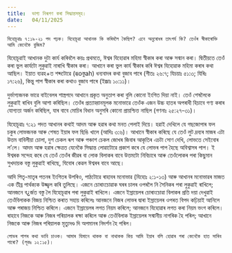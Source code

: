 ```yaml
---
title:  ভাগ্য নিৰূপণ কৰা সিদ্ধান্তসমূহ।
date:   04/11/2025
---
```


`যিহোচূৱাঃ ৭:১৯-২১ পদ পঢ়ক। যিহোচূৱা আখানক কি কৰিবলৈ কৈছিল? এনে অনুৰোধৰ তাৎপৰ্য কি? তেওঁৰ স্বীকাৰোক্তি আমি কেনেকৈ বুজিম?`

যিহোচূৱাই আখানক দুটা কাৰ্য কৰিবলৈ কয়ঃ প্ৰথমতে, ঈশ্বৰ যিহোৱাৰ মহিমা স্বীকাৰ কৰা আৰু সন্মান কৰা। দ্বিতীয়তে তেওঁ কৰা ভুল কাৰ্যটো লুকুৱাই নাৰাখি স্বীকাৰ কৰা। আখানে কৰা ভুল কাৰ্য স্বীকাৰ কৰি ঈশ্বৰ যিহোৱাক মহিমা কৰাৰ কথা আছিল। ইয়াত ব্যৱহ+ত শব্দটোৱে (ব্ধoস্তুah) ধন্যবাদৰ কথা বুজাব পাৰে (গীতঃ ২৬:৭; যিচয়াঃ ৫১:৩; যিৰিঃ ১৭:২৬), কিন্তু পাপ স্বীকাৰ কৰা কথাও বুজাব পাৰে (ইজ্ৰাঃ ১০:১১)।

দুৰ্ভাগ্যজনক ভাৱে বাইবেলৰ শাস্ত্ৰপদে আখানে প্ৰকৃত অনুতাপ কৰা বুলি কোনো ইংগিত দিয়া নাই। তেওঁ শেষলৈকে লুকুৱাই ৰাখিব বুলি আশা কৰিছিল। তেওঁৰ প্ৰত্যাহ্বানমূলক মনোভাৱে তেওঁক এজন উচ্চ হাতৰ অপৰাধী হিচাবে গণ্য কৰাৰ যোগ্যতা অৰ্জন কৰিছিল, যাৰ বাবে মোচিৰ বিধান অনুসৰি কোনো প্ৰায়শ্চিত্ত নাছিল (গণনাঃ ২৫:২৭-৩১)।

যিহোচূৱাঃ ৭:২১ পদত আখানৰ কথাই আদম আৰু হৱাৰ কথা মনত পেলাই দিয়ে। হৱাই দেখিলে যে গছজোপাৰ ফল চকুৰ লোভজনক আৰু শেষত ইয়াৰ ফল ছিঙি খালে (আদিঃ ৩:৬)। আখানে স্বীকাৰ কৰিছে যে তেওঁ লুট দ্ৰব্যৰ মাজৰ এটা উত্তম বাবিলীয়া চোলা, দুশ চেকল ৰূপ আৰু পঞ্চাশ চেকল জোখৰ জিবাৰ আকৃতিৰ এচটা সোণ দেখি, লোভতে সেইবোৰ ল’লে। আদম আৰু হৱাৰ ক্ষেত্ৰত যেনেকৈ সিদ্ধান্ত লোৱাটোৱে প্ৰকাশ কৰে যে লোভৰ পাপ হৈছে অবিশ্বাসৰ পাপ। ই ঈশ্বৰক সন্দেহ কৰে যে তেওঁ তেওঁৰ জীৱৰ বা লোক বিলাকৰ বাবে উত্তমটো নিবিচাৰে আৰু তেওঁলোকৰ পৰা কিছুমান সুখদায়ক বস্তু লুকুৱাই ৰাখিছে, যিবোৰ কেৱল ঈশ্বৰৰ বাবে আছে।

আদি পিতৃ-মাতৃৰ পতনৰ ইংগিতৰ উপৰিও, পাঠটোৱে ৰাহাবৰ মনোভাৱ (যিহোঃ ২:১-১৩) আৰু আখানৰ মনোভাৱৰ মাজত এক তীব্ৰ পাৰ্থক্যক উজ্জ্বল কৰি তুলিছে। এজনে চোৰাংচোৱাক ঘৰৰ চালৰ ওপৰলৈ নি সৈনিকৰ পৰা লুকুৱাই ৰাখিলে; আনজনে ব¿ৰ্জত বস্তু লৈ যিহোচূৱাৰ পৰা লুকুৱাই ৰাখিলে। এজনে ইস্ৰায়েলৰ চোৰাংচোৱা বিলাকৰ প্ৰতি দয়া দেখুৱাই তেওঁবিলাকক বিজয় নিশ্চিত কৰাত সহায় কৰিলেঃ আনজনে নিজৰ লোভৰ দ্বাৰা ইস্ৰায়েলৰ ওপৰত বিপদ কঢ়িয়াই আনিলে আৰু পৰাজয় নিশ্চিত কৰিলে। এজনে ইস্ৰায়েলৰ লগত নিয়ম কৰিলে; আনজনে যিহোৱাৰ লগত কৰা নিয়ম ভংগ কৰিলে। ৰাহাবে নিজকে আৰু নিজৰ পৰিয়ালক ৰক্ষা কৰিলে আৰু তেওঁবিলাক ইস্ৰায়েলৰ সন্মানীয় নাগৰিক হৈ পৰিল; আখানে নিজকে আৰু নিজৰ পৰিয়ালক মৃত্যুদণ্ড দি অপমানৰ নিদৰ্শন হৈ পৰিল।

`লোভৰ পাপৰ কথা ভাবি চাওক। আমাৰ যিমানে থাকক বা নাথাকক কিয় আমি ইয়াৰ বলি হোৱাৰ পৰা কেনেকৈ হাত সাৰিব পাৰো? (লূকঃ ১২:১৫)।`